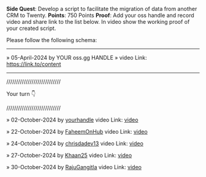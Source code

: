**Side Quest**: Develop a script to facilitate the migration of data from another CRM to Twenty.
**Points**: 750 Points
**Proof**: Add your oss handle and record video and share link to the list below. In video show the working proof of your created script.

Please follow the following schema:

---

» 05-April-2024 by YOUR oss.gg HANDLE » video Link: https://link.to/content

---

////////////////////////////

Your turn 👇

////////////////////////////

» 02-October-2024 by [yourhandle](https://oss.gg/yourhandle) video Link: [video](https://twenty.com/)

» 22-October-2024 by [FaheemOnHub](https://oss.gg/FaheemOnHub) video Link: [video](https://drive.google.com/file/d/1bR59Q5gqoqHjzgdrF6K68U2hloexkQYM/view)

» 24-October-2024 by [chrisdadev13](https://oss.gg/chrisdadev13) video Link: [video](https://www.loom.com/share/f98f34f8d9b34728998847d3b97a16b7)

» 27-October-2024 by [Khaan25](https://oss.gg/Khaan25) video Link: [video](https://drive.google.com/file/d/1-wgzofJaWmnMcFgZZV5uYNNgtbJKJ_1G/view?usp=sharing/)

» 30-October-2024 by [RajuGangitla](https://oss.gg/RajuGangitla) video Link: [video](https://www.loom.com/share/f072bf31fb46449d98d6826a3a824fe9?sid=21f2c3f4-f286-43a2-98aa-d1fb92c3a86e)

